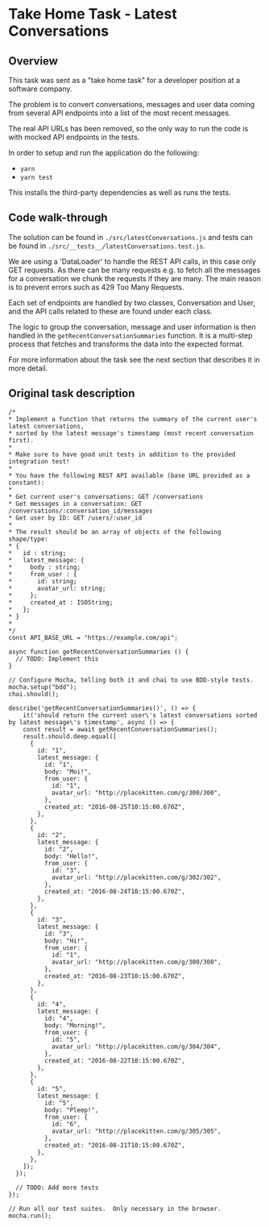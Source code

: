 # Take Home Task - Latest Conversations

## Overview

This task was sent as a "take home task" for a developer position at a software company.

The problem is to convert conversations, messages and user data coming from several API endpoints into a list of the most recent messages.

The real API URLs has been removed, so the only way to run the code is with mocked API endpoints in the tests.

In order to setup and run the application do the following:

- `yarn`
- `yarn test`

This installs the third-party dependencies as well as runs the tests.

## Code walk-through

The solution can be found in `./src/latestConversations.js` and tests can be found in `./src/__tests__/latestConversations.test.js`.

We are using a 'DataLoader' to handle the REST API calls, in this case only GET requests. As there can be many requests e.g. to fetch all the messages for a conversation we chunk the requests if they are many. The main reason is to prevent errors such as 429 Too Many Requests.

Each set of endpoints are handled by two classes, Conversation and User, and the API calls related to these are found under each class.

The logic to group the conversation, message and user information is then handled in the `getRecentConversationSummaries` function. It is a multi-step process that fetches and transforms the data into the expected format.

For more information about the task see the next section that describes it in more detail.

## Original task description

```
/*
* Implement a function that returns the summary of the current user's latest conversations,
* sorted by the latest message's timestamp (most recent conversation first).
*
* Make sure to have good unit tests in addition to the provided integration test!
*
* You have the following REST API available (base URL provided as a constant):
*
* Get current user's conversations: GET /conversations
* Get messages in a conversation: GET /conversations/:conversation_id/messages
* Get user by ID: GET /users/:user_id
*
* The result should be an array of objects of the following shape/type:
* {
*   id : string;
*   latest_message: {
*     body : string;
*     from_user : {
*       id: string;
*       avatar_url: string;
*     };
*     created_at : ISOString;
*   };
* }
*
*/
const API_BASE_URL = "https://example.com/api";

async function getRecentConversationSummaries () {
  // TODO: Implement this
}

// Configure Mocha, telling both it and chai to use BDD-style tests.
mocha.setup("bdd");
chai.should();

describe('getRecentConversationSummaries()', () => {
	it('should return the current user\'s latest conversations sorted by latest message\'s timestamp', async () => {
    const result = await getRecentConversationSummaries();
    result.should.deep.equal([
      {
        id: "1",
        latest_message: {
          id: "1",
          body: "Moi!",
          from_user: {
            id: "1",
            avatar_url: "http://placekitten.com/g/300/300",
          },
          created_at: "2016-08-25T10:15:00.670Z",
        },
      },
      {
        id: "2",
        latest_message: {
          id: "2",
          body: "Hello!",
          from_user: {
            id: "3",
            avatar_url: "http://placekitten.com/g/302/302",
          },
          created_at: "2016-08-24T10:15:00.670Z",
        },
      },
      {
        id: "3",
        latest_message: {
          id: "3",
          body: "Hi!",
          from_user: {
            id: "1",
            avatar_url: "http://placekitten.com/g/300/300",
          },
          created_at: "2016-08-23T10:15:00.670Z",
        },
      },
      {
        id: "4",
        latest_message: {
          id: "4",
          body: "Morning!",
          from_user: {
            id: "5",
            avatar_url: "http://placekitten.com/g/304/304",
          },
          created_at: "2016-08-22T10:15:00.670Z",
        },
      },
      {
        id: "5",
        latest_message: {
          id: "5",
          body: "Pleep!",
          from_user: {
            id: "6",
            avatar_url: "http://placekitten.com/g/305/305",
          },
          created_at: "2016-08-21T10:15:00.670Z",
        },
      },
    ]);
  });

  // TODO: Add more tests
});

// Run all our test suites.  Only necessary in the browser.
mocha.run();
```
